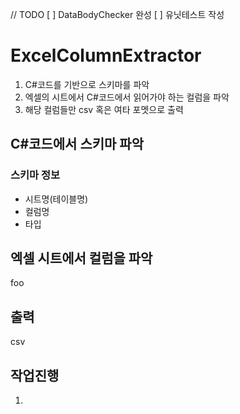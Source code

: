 // TODO
[ ] DataBodyChecker 완성
[ ] 유닛테스트 작성

# ExcelColumnExtractor

1. C#코드를 기반으로 스키마를 파악
2. 엑셀의 시트에서 C#코드에서 읽어가야 하는 컬럼을 파악
3. 해당 컬럼들만 csv 혹은 여타 포멧으로 출력


## C#코드에서 스키마 파악

### 스키마 정보
* 시트명(테이블명)
* 컬럼명
* 타입


## 엑셀 시트에서 컬럼을 파악

foo


## 출력

csv


## 작업진행
1.
